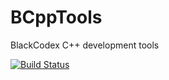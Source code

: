 # BCppTools
BlackCodex C++ development tools

[![Build Status](https://travis-ci.com/tbc-beren/BCppTools.svg?branch=master)](https://travis-ci.com/tbc-beren/BCppTools)
